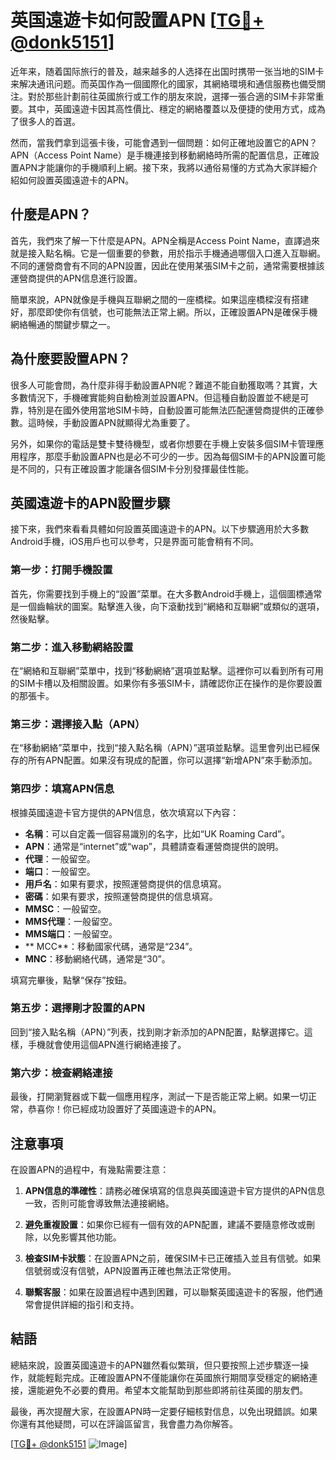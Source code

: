 # 英国遠遊卡如何設置APN [[TG💪+ @donk5151](https://t.me/s/donk5151)]

近年来，随着国际旅行的普及，越来越多的人选择在出国时携带一张当地的SIM卡来解决通讯问题。而英国作為一個國際化的國家，其網絡環境和通信服務也備受關注。對於那些計劃前往英國旅行或工作的朋友來說，選擇一張合適的SIM卡非常重要。其中，英國遠遊卡因其高性價比、穩定的網絡覆蓋以及便捷的使用方式，成為了很多人的首選。

然而，當我們拿到這張卡後，可能會遇到一個問題：如何正確地設置它的APN？APN（Access Point Name）是手機連接到移動網絡時所需的配置信息，正確設置APN才能讓你的手機順利上網。接下來，我將以通俗易懂的方式為大家詳細介紹如何設置英國遠遊卡的APN。

## 什麼是APN？

首先，我們來了解一下什麼是APN。APN全稱是Access Point Name，直譯過來就是接入點名稱。它是一個重要的參數，用於指示手機通過哪個入口進入互聯網。不同的運營商會有不同的APN設置，因此在使用某張SIM卡之前，通常需要根據該運營商提供的APN信息進行設置。

簡單來說，APN就像是手機與互聯網之間的一座橋樑。如果這座橋樑沒有搭建好，那麼即使你有信號，也可能無法正常上網。所以，正確設置APN是確保手機網絡暢通的關鍵步驟之一。

## 為什麼要設置APN？

很多人可能會問，為什麼非得手動設置APN呢？難道不能自動獲取嗎？其實，大多數情況下，手機確實能夠自動檢測並設置APN。但這種自動設置並不總是可靠，特別是在國外使用當地SIM卡時，自動設置可能無法匹配運營商提供的正確參數。這時候，手動設置APN就顯得尤為重要了。

另外，如果你的電話是雙卡雙待機型，或者你想要在手機上安裝多個SIM卡管理應用程序，那麼手動設置APN也是必不可少的一步。因為每個SIM卡的APN設置可能是不同的，只有正確設置才能讓各個SIM卡分別發揮最佳性能。

## 英國遠遊卡的APN設置步驟

接下來，我們來看看具體如何設置英國遠遊卡的APN。以下步驟適用於大多數Android手機，iOS用戶也可以參考，只是界面可能會稍有不同。

### 第一步：打開手機設置

首先，你需要找到手機上的“設置”菜單。在大多數Android手機上，這個圖標通常是一個齒輪狀的圖案。點擊進入後，向下滾動找到“網絡和互聯網”或類似的選項，然後點擊。

### 第二步：進入移動網絡設置

在“網絡和互聯網”菜單中，找到“移動網絡”選項並點擊。這裡你可以看到所有可用的SIM卡槽以及相關設置。如果你有多張SIM卡，請確認你正在操作的是你要設置的那張卡。

### 第三步：選擇接入點（APN）

在“移動網絡”菜單中，找到“接入點名稱（APN）”選項並點擊。這里會列出已經保存的所有APN配置。如果沒有現成的配置，你可以選擇“新增APN”來手動添加。

### 第四步：填寫APN信息

根據英國遠遊卡官方提供的APN信息，依次填寫以下內容：

- **名稱**：可以自定義一個容易識別的名字，比如“UK Roaming Card”。
- **APN**：通常是“internet”或“wap”，具體請查看運營商提供的說明。
- **代理**：一般留空。
- **端口**：一般留空。
- **用戶名**：如果有要求，按照運營商提供的信息填寫。
- **密碼**：如果有要求，按照運營商提供的信息填寫。
- **MMSC**：一般留空。
- **MMS代理**：一般留空。
- **MMS端口**：一般留空。
- ** MCC**：移動國家代碼，通常是“234”。
- **MNC**：移動網絡代碼，通常是“30”。

填寫完畢後，點擊“保存”按鈕。

### 第五步：選擇剛才設置的APN

回到“接入點名稱（APN）”列表，找到剛才新添加的APN配置，點擊選擇它。這樣，手機就會使用這個APN進行網絡連接了。

### 第六步：檢查網絡連接

最後，打開瀏覽器或下載一個應用程序，測試一下是否能正常上網。如果一切正常，恭喜你！你已經成功設置好了英國遠遊卡的APN。

## 注意事項

在設置APN的過程中，有幾點需要注意：

1. **APN信息的準確性**：請務必確保填寫的信息與英國遠遊卡官方提供的APN信息一致，否則可能會導致無法連接網絡。
   
2. **避免重複設置**：如果你已經有一個有效的APN配置，建議不要隨意修改或刪除，以免影響其他功能。

3. **檢查SIM卡狀態**：在設置APN之前，確保SIM卡已正確插入並且有信號。如果信號弱或沒有信號，APN設置再正確也無法正常使用。

4. **聯繫客服**：如果在設置過程中遇到困難，可以聯繫英國遠遊卡的客服，他們通常會提供詳細的指引和支持。

## 結語

總結來說，設置英國遠遊卡的APN雖然看似繁瑣，但只要按照上述步驟逐一操作，就能輕鬆完成。正確設置APN不僅能讓你在英國旅行期間享受穩定的網絡連接，還能避免不必要的費用。希望本文能幫助到那些即將前往英國的朋友們。

最後，再次提醒大家，在設置APN時一定要仔細核對信息，以免出現錯誤。如果你還有其他疑問，可以在評論區留言，我會盡力為你解答。

[[TG💪+ @donk5151](https://t.me/s/donk5151) ![Image](https://i.postimg.cc/rwNCRYN7/Snipaste-2025-04-30-17-27-05.png)]